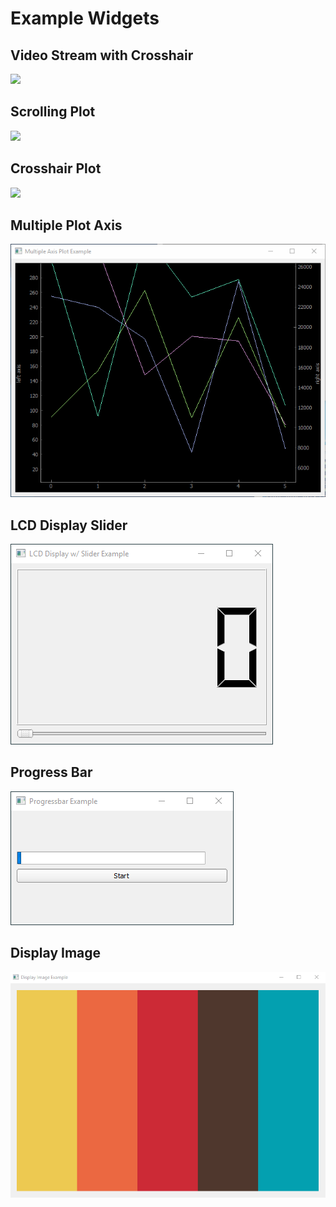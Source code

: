 # Example Widgets

## Video Stream with Crosshair
![](../doc/video_stream_with_crosshair_example.gif)

## Scrolling Plot
![](../doc/scrolling_plot_example.gif)

## Crosshair Plot
![](../doc/crosshair_plot_example.gif)

## Multiple Plot Axis
![](../doc/multiple_plot_axis_example.gif)

## LCD Display Slider
![](../doc/LCD_display_slider_example.gif)

## Progress Bar
![](../doc/progressbar_example.gif)

## Display Image
![](../doc/display_image_example.PNG)

